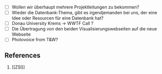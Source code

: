 - [ ] Wollen wir überhaupt mehrere Projektleitungen zu bekommen?
- [ ] Wieder die Datenbank-Thema, gibt es irgendjemanden bei uns, der eine Idee oder Resourcen für eine Datenbank hat?
- [ ] Donau University Krems -> WWTF Call ?  
- [ ] Die Übertragung von den beiden Visualisierungswebseiten auf die neue Webseite
- [ ] Photovoice from T&W?

## References
1. [[ZSI]]
